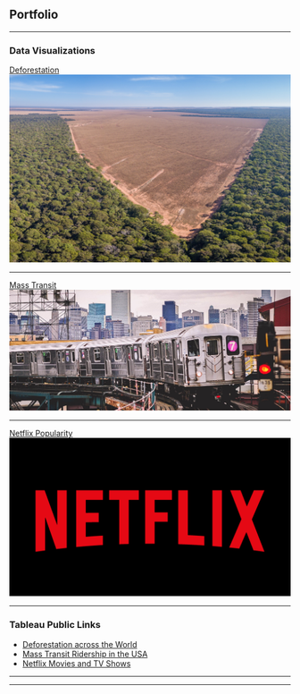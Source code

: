 ## Portfolio

---

### Data Visualizations

[Deforestation](/sample_page)
<img src="Deforest.jpg?raw=true"/>

---
[Mass Transit](/pdf/sample_presentation.pdf)
<img src="masstransit.jpg?raw=true"/>

---
[Netflix Popularity](http://example.com/)
<img src="netflix-logo.webp?raw=true"/>

---

### Tableau Public Links

- [Deforestation across the World](http://example.com/)
- [Mass Transit Ridership in the USA](http://example.com/)
- [Netflix Movies and TV Shows](http://example.com/)

---




---
